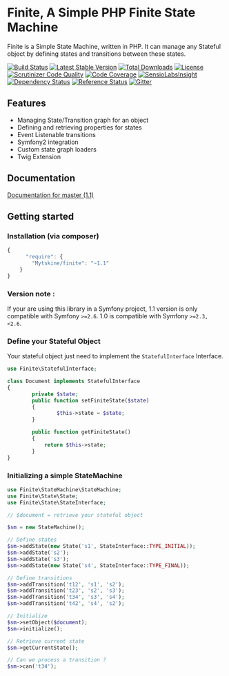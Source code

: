 Finite, A Simple PHP Finite State Machine
=========================================

Finite is a Simple State Machine, written in PHP. It can manage any Stateful object by defining states and transitions between these states.

[![Build Status](https://travis-ci.org/Mytskine/Finite.svg?branch=master)](https://travis-ci.org/Mytskine/Finite)
[![Latest Stable Version](https://poser.pugx.org/Mytskine/finite/v/stable.png)](https://packagist.org/packages/Mytskine/finite)
[![Total Downloads](https://poser.pugx.org/Mytskine/finite/downloads.png)](https://packagist.org/packages/Mytskine/finite)
[![License](https://poser.pugx.org/Mytskine/finite/license.png)](https://packagist.org/packages/Mytskine/finite)
[![Scrutinizer Code Quality](https://scrutinizer-ci.com/g/Mytskine/Finite/badges/quality-score.png?s=d6b74d46e3e3f66431270ec39204d98764cb12cb)](https://scrutinizer-ci.com/g/Mytskine/Finite/)
[![Code Coverage](https://scrutinizer-ci.com/g/Mytskine/Finite/badges/coverage.png?s=e1399f90a2ea42f4973e8bd79056540ff8de0ce4)](https://scrutinizer-ci.com/g/Mytskine/Finite/)
[![SensioLabsInsight](https://insight.sensiolabs.com/projects/394f3a8e-e6c5-4102-8979-d389db2d0293/mini.png)](https://insight.sensiolabs.com/projects/394f3a8e-e6c5-4102-8979-d389db2d0293)
[![Dependency Status](https://www.versioneye.com/php/yohang:finite/1.0.3/badge.svg)](https://www.versioneye.com/php/yohang:finite/1.0.3)
[![Reference Status](https://www.versioneye.com/php/yohang:finite/reference_badge.svg?style=flat)](https://www.versioneye.com/php/yohang:finite/references)
[![Gitter](https://badges.gitter.im/Join%20Chat.svg)](https://gitter.im/Mytskine/Finite?utm_source=badge&utm_medium=badge&utm_campaign=pr-badge)

Features
--------

* Managing State/Transition graph for an object
* Defining and retrieving properties for states
* Event Listenable transitions
* Symfony2 integration
* Custom state graph loaders
* Twig Extension

Documentation
-------------

[Documentation for master (1.1)](http://finite.readthedocs.org/en/master/)

Getting started
---------------

### Installation (via composer)
```js
{
      "require": {
        "Mytskine/finite": "~1.1"
    }
}
```

### Version note :

If your are using this library in a Symfony project, 1.1 version is only compatible with Symfony `>=2.6`.
1.0 is compatible with Symfony `>=2.3, <2.6`.

### Define your Stateful Object
Your stateful object just need to implement the `StatefulInterface` Interface.

```php
use Finite\StatefulInterface;

class Document implements StatefulInterface
{
        private $state;
        public function setFiniteState($state)
        {
                $this->state = $state;
        }

        public function getFiniteState()
        {
            return $this->state;
        }
}
```

### Initializing a simple StateMachine

```php
use Finite\StateMachine\StateMachine;
use Finite\State\State;
use Finite\State\StateInterface;

// $document = retrieve your stateful object

$sm = new StateMachine();

// Define states
$sm->addState(new State('s1', StateInterface::TYPE_INITIAL));
$sm->addState('s2');
$sm->addState('s3');
$sm->addState(new State('s4', StateInterface::TYPE_FINAL));

// Define transitions
$sm->addTransition('t12', 's1', 's2');
$sm->addTransition('t23', 's2', 's3');
$sm->addTransition('t34', 's3', 's4');
$sm->addTransition('t42', 's4', 's2');

// Initialize
$sm->setObject($document);
$sm->initialize();

// Retrieve current state
$sm->getCurrentState();

// Can we process a transition ?
$sm->can('t34');

```

